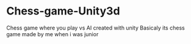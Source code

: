 # Chess-game-Unity3d
Chess game where you play vs AI created with unity
Basicaly its chess game made by me when i was junior
